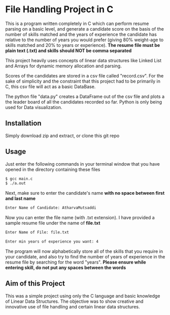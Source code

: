# File Handling Project in C

This is a program written completely in C which can perform resume parsing on a basic level, and generate a candidate score on the basis of the number of skills matched and the years of experience the candidate has relative to the number of years you would prefer (giving 80% weight-age to skills matched and 20% to years or experience). **The resume file must be plain text (.txt) and skills should NOT be comma separated**

This project heavily uses concepts of linear data structures like Linked List and Arrays for dynamic memory allocation and parsing.

Scores of the candidates are stored in a csv file called "record.csv". For the sake of simplicity and the constraint that this project had to be primarily in C, this csv file will act as a basic DataBase. 

The python file "data.py" creates a DataFrame out of the csv file and plots a the leader board of all the candidates recorded so far. Python is only being used for Data visualization.  

## Installation

Simply download zip and extract, or clone this git repo

## Usage

Just enter the following commands in your terminal window that you have opened in the directory containing these files
```bash
$ gcc main.c
$ ./a.out
```
Next, make sure to enter the candidate's name **with no space between first and last name**
```bash
Enter Name of Candidate: AtharvaMutsaddi
```
Now you can enter the file name (with .txt extension). I have provided a sample resume file under the name of **file.txt**
```bash
Enter Name of File: file.txt

Enter min years of experience you want: 4
```
The program will now alphabetically store all of the skills that you require in your candidate, and also try to find the number of years of experience in the resume file by searching for the word "years". **Please ensure while entering skill, do not put any spaces between the words**


## Aim of this Project
This was a simple project using only the C language and basic knowledge of Linear Data Structures. The objective was to show creative and innovative use of file handling and certain linear data structures.

